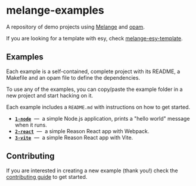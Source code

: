 # melange-examples

A repository of demo projects using
[Melange](https://github.com/melange-re/melange) and
[opam](https://opam.ocaml.org/).

If you are looking for a template with esy, check
[melange-esy-template](https://github.com/melange-re/melange-esy-template).

## Examples

Each example is a self-contained, complete project with its README, a Makefile
and an opam file to define the dependencies.

To use any of the examples, you can copy/paste the example folder in a new
project and start hacking on it.

Each example includes a `README.md` with instructions on how to get started.

- [**`1-node`**](examples/1-node) &nbsp;&mdash;&nbsp; a simple Node.js
  application, prints a "hello world" message when it runs.
- [**`2-react`**](examples/2-react) &nbsp;&mdash;&nbsp; a simple Reason React
  app with Webpack.
- [**`3-vite`**](examples/3-vite) &nbsp;&mdash;&nbsp; a simple Reason React
  app with Vite.

## Contributing

If you are interested in creating a new example (thank you!) check the
[contributing guide](./CONTRIBUTING.md) to get started.

